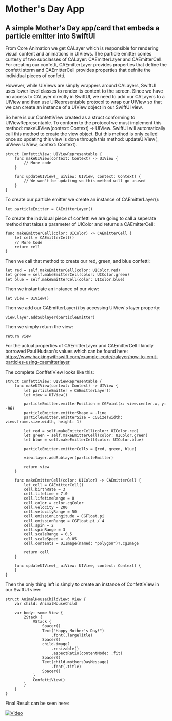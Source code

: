 # Mother's Day App
## A simple Mother's Day app/card that embeds a particle emitter into SwiftUI

From Core Animation we get CALayer which is responsible for rendering visual content and animations in UIViews. The particle emitter comes curtesy of two subclasses of CALayer: CAEmitterLayer and CAEmitterCell. For creating our confetti, CAEmitterLayer provides properties that define the confetti storm and CAEmitterCell provides properties that defnite the individual pieces of confetti. 

However, while UIViews are simply wrappers around CALayers, SwiftUI uses lower level classes to render its content to the screen. Since we have no access to CALayer directly in SwiftUI, we need to add our CALayers to a UIView and then use UIRepresentable protocol to wrap our UIView so that we can create an instance of a UIView object in our SwiftUI view. 

So here is our ConfettiView created as a struct conforming to UIViewRepresentable. To conform to the protocol we must implement this method: makeUIView(context: Context) -> UIView. SwiftUi will automatically call this method to create the view object. But this method is only called once so updating this view is done through this method: updateUIView(_ uiView: UIView, context: Context).

    struct ConfettiView: UIViewRepresentable {
        func makeUIView(context: Context) -> UIView {
            // More code
        }

        func updateUIView(_ uiView: UIView, context: Context) {
            // We won't be updating so this method will go unused
        }
    }
  
To create our particle emitter we create an instance of CAEmitterLayer():

    let particleEmitter = CAEmitterLayer()

To create the indvidual piece of confetti we are going to call a seperate method that takes a parameter of UIColor and returns a CAEmitterCell:

    func makeEmitterCell(color: UIColor) -> CAEmitterCell {
        let cell = CAEmitterCell()
        // More Code
        return cell
    }
      
Then we call that method to create our red, green, and blue confetti:

    let red = self.makeEmitterCell(color: UIColor.red)
    let green = self.makeEmitterCell(color: UIColor.green)
    let blue = self.makeEmitterCell(color: UIColor.blue)
  
Then we instantiate an instance of our view:

    let view = UIView()
  
Then we add our CAEmitterLayer() by accessing UIView's layer property:

    view.layer.addSublayer(particleEmitter)
  
Then we simply return the view:

    return view
    
For the actual properties of CAEmitterLayer and CAEmitterCell I kindly borrowed Paul Hudson's values which can be found here: https://www.hackingwithswift.com/example-code/calayer/how-to-emit-particles-using-caemitterlayer

The complete ConffetiView looks like this: 
  
    struct ConfettiView: UIViewRepresentable {
        func makeUIView(context: Context) -> UIView {
            let particleEmitter = CAEmitterLayer()
            let view = UIView()

            particleEmitter.emitterPosition = CGPoint(x: view.center.x, y: -96)
            particleEmitter.emitterShape = .line
            particleEmitter.emitterSize = CGSize(width: view.frame.size.width, height: 1)

            let red = self.makeEmitterCell(color: UIColor.red)
            let green = self.makeEmitterCell(color: UIColor.green)
            let blue = self.makeEmitterCell(color: UIColor.blue)

            particleEmitter.emitterCells = [red, green, blue]

            view.layer.addSublayer(particleEmitter)

            return view
        }
    
        func makeEmitterCell(color: UIColor) -> CAEmitterCell {
            let cell = CAEmitterCell()
            cell.birthRate = 3
            cell.lifetime = 7.0
            cell.lifetimeRange = 0
            cell.color = color.cgColor
            cell.velocity = 200
            cell.velocityRange = 50
            cell.emissionLongitude = CGFloat.pi
            cell.emissionRange = CGFloat.pi / 4
            cell.spin = 2
            cell.spinRange = 3
            cell.scaleRange = 0.5
            cell.scaleSpeed = -0.05
            cell.contents = UIImage(named: "polygon")?.cgImage

            return cell
        }

        func updateUIView(_ uiView: UIView, context: Context) {
        }
    }
  
Then the only thing left is simply to create an instance of ConfettiView in our SwiftUI view:

    struct AnimalHouseChildView: View {
        var child: AnimalHouseChild
    
        var body: some View {
            ZStack {
                VStack {
                    Spacer()
                    Text("Happy Mother's Day!")
                        .font(.largeTitle)
                    Spacer()
                    child.image?
                        .resizable()
                        .aspectRatio(contentMode: .fit)
                    Spacer()
                    Text(child.mothersDayMessage)
                        .font(.title)
                    Spacer()
                }
                ConfettiView()
            }
        }
    }
 
Final Result can be seen here:

[![Video](http://img.youtube.com/vi/R9CEKy4DSoM/0.jpg)](https://youtu.be/R9CEKy4DSoM "Video")
